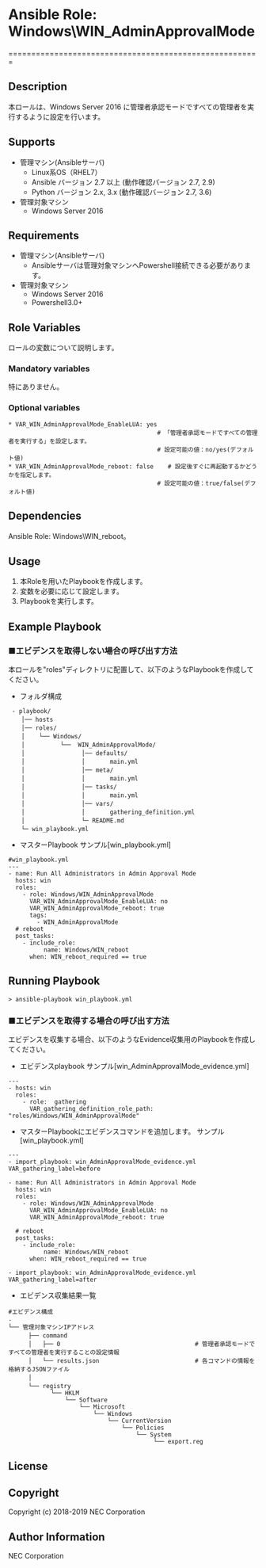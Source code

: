 # Ansible Role: Windows\WIN\_AdminApprovalMode
=======================================================

## Description
本ロールは、Windows Server 2016 に管理者承認モードですべての管理者を実行するように設定を行います。

## Supports
- 管理マシン(Ansibleサーバ)
  * Linux系OS（RHEL7）
  * Ansible バージョン 2.7 以上 (動作確認バージョン 2.7, 2.9)
  * Python バージョン 2.x, 3.x  (動作確認バージョン 2.7, 3.6)
- 管理対象マシン
  * Windows Server 2016

## Requirements
- 管理マシン(Ansibleサーバ)
  * Ansibleサーバは管理対象マシンへPowershell接続できる必要があります。
- 管理対象マシン
  * Windows Server 2016
  * Powershell3.0+

## Role Variables

ロールの変数について説明します。

### Mandatory variables

特にありません。

### Optional variables

~~~
* VAR_WIN_AdminApprovalMode_EnableLUA: yes
                                          # 「管理者承認モードですべての管理者を実行する」を設定します。
                                          # 設定可能の値：no/yes(デフォルト値)
* VAR_WIN_AdminApprovalMode_reboot: false    # 設定後すぐに再起動するかどうかを指定します。
                                          # 設定可能の値：true/false(デフォルト値)
~~~

## Dependencies

Ansible Role: Windows\WIN\_reboot。

## Usage

1. 本Roleを用いたPlaybookを作成します。
2. 変数を必要に応じて設定します。
3. Playbookを実行します。

## Example Playbook

### ■エビデンスを取得しない場合の呼び出す方法

本ロールを"roles"ディレクトリに配置して、以下のようなPlaybookを作成してください。

- フォルダ構成

~~~
 - playbook/
　  │── hosts
　  │── roles/
　  │    └── Windows/
　  │          └──  WIN_AdminApprovalMode/
　  │                │── defaults/
　  │                │       main.yml
　  │                │── meta/
　  │                │       main.yml
　  │                │── tasks/
　  │                │       main.yml
　  │                │── vars/
　  │                │       gathering_definition.yml
　  │                └─ README.md
　  └─ win_playbook.yml
~~~

- マスターPlaybook サンプル[win\_playbook.yml]

~~~
#win_playbook.yml
---
- name: Run All Administrators in Admin Approval Mode
  hosts: win
  roles:
    - role: Windows/WIN_AdminApprovalMode
      VAR_WIN_AdminApprovalMode_EnableLUA: no
      VAR_WIN_AdminApprovalMode_reboot: true
      tags:
        - WIN_AdminApprovalMode
  # reboot
  post_tasks:
    - include_role:
          name: Windows/WIN_reboot
      when: WIN_reboot_required == true
~~~

## Running Playbook

~~~
> ansible-playbook win_playbook.yml
~~~

### ■エビデンスを取得する場合の呼び出す方法

エビデンスを収集する場合、以下のようなEvidence収集用のPlaybookを作成してください。  

- エビデンスplaybook サンプル[win\_AdminApprovalMode\_evidence.yml]

~~~
---
- hosts: win
  roles:
    - role:  gathering 
      VAR_gathering_definition_role_path: "roles/Windows/WIN_AdminApprovalMode"
~~~

- マスターPlaybookにエビデンスコマンドを追加します。 サンプル[win\_playbook.yml]

~~~
---
- import_playbook: win_AdminApprovalMode_evidence.yml VAR_gathering_label=before

- name: Run All Administrators in Admin Approval Mode
  hosts: win
  roles:
    - role: Windows/WIN_AdminApprovalMode
      VAR_WIN_AdminApprovalMode_EnableLUA: no
      VAR_WIN_AdminApprovalMode_reboot: true

  # reboot
  post_tasks:
    - include_role:
          name: Windows/WIN_reboot
      when: WIN_reboot_required == true

- import_playbook: win_AdminApprovalMode_evidence.yml VAR_gathering_label=after
~~~

- エビデンス収集結果一覧

~~~
#エビデンス構成
.
└── 管理対象マシンIPアドレス
　    ├── command
　    │   ├── 0                                      # 管理者承認モードですべての管理者を実行することの設定情報
　    │   └── results.json                           # 各コマンドの情報を格納するJSONファイル
　    │
　    └── registry
            └── HKLM
                └── Software
                    └── Microsoft
                        └── Windows
                            └── CurrentVersion
                                └── Policies
                                    └── System
                                         └── export.reg
~~~

## License

## Copyright

Copyright (c) 2018-2019 NEC Corporation

## Author Information

NEC Corporation
